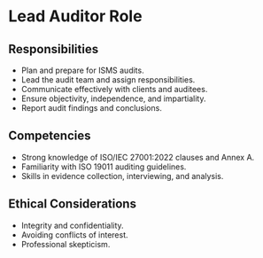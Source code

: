 # Lead Auditor Role

## Responsibilities
- Plan and prepare for ISMS audits.
- Lead the audit team and assign responsibilities.
- Communicate effectively with clients and auditees.
- Ensure objectivity, independence, and impartiality.
- Report audit findings and conclusions.

## Competencies
- Strong knowledge of ISO/IEC 27001:2022 clauses and Annex A.
- Familiarity with ISO 19011 auditing guidelines.
- Skills in evidence collection, interviewing, and analysis.

## Ethical Considerations
- Integrity and confidentiality.
- Avoiding conflicts of interest.
- Professional skepticism.
